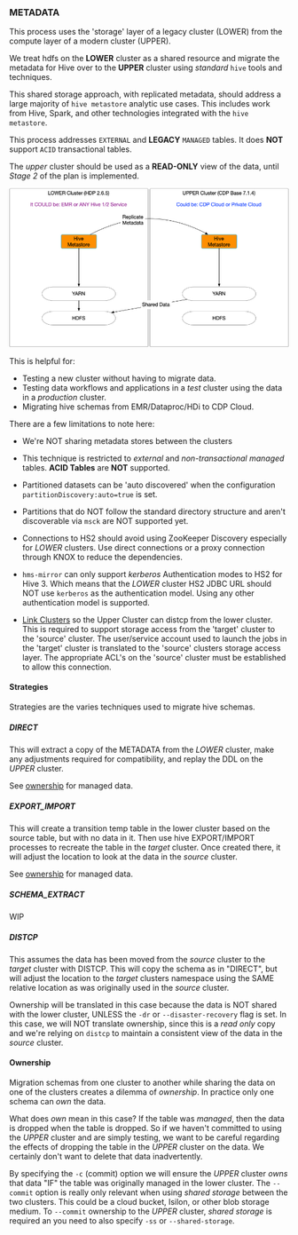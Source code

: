 ### METADATA

This process uses the 'storage' layer of a legacy cluster (LOWER) from the compute layer of a modern cluster (UPPER).

We treat hdfs on the **LOWER** cluster as a shared resource and migrate the metadata for Hive over to the **UPPER** cluster using _standard_ `hive` tools and techniques.

This shared storage approach, with replicated metadata, should address a large majority of `hive metastore` analytic use cases.  This includes work from Hive, Spark, and other technologies integrated with the `hive metastore`.

This process addresses `EXTERNAL` and **LEGACY** `MANAGED` tables.  It does **NOT** support `ACID` transactional tables.

The _upper_ cluster should be used as a **READ-ONLY** view of the data, until _Stage 2_ of the plan is implemented.

![hms-mirror](./images/HMS-Mirror.png)

This is helpful for:
- Testing a new cluster without having to migrate data.
- Testing data workflows and applications in a *test* cluster using the data in a *production* cluster.
- Migrating hive schemas from EMR/Dataproc/HDi to CDP Cloud.

There are a few limitations to note here:
- We're NOT sharing metadata stores between the clusters
- This technique is restricted to _external_ and _non-transactional managed_ tables.  **ACID Tables** are **NOT** supported.
- Partitioned datasets can be 'auto discovered' when the configuration `partitionDiscovery:auto=true` is set.
- Partitions that do NOT follow the standard directory structure and aren't discoverable via `msck` are NOT supported yet.
- Connections to HS2 should avoid using ZooKeeper Discovery especially for _LOWER_ clusters.  Use direct connections or a proxy connection through KNOX to reduce the dependencies.
- `hms-mirror` can only support _kerberos_ Authentication modes to HS2 for Hive 3.  Which means that the _LOWER_ cluster HS2 JDBC URL should NOT use `kerberos` as the authentication model. Using any other authentication model is supported.

- [Link Clusters](./link_clusters.md) so the Upper Cluster can distcp from the lower cluster.  This is required to support storage access from the 'target' cluster to the 'source' cluster. The user/service account used to launch the jobs in the 'target' cluster is translated to the 'source' clusters storage access layer.  The appropriate ACL's on the 'source' cluster must be established to allow this connection.

#### Strategies

Strategies are the varies techniques used to migrate hive schemas.

##### DIRECT
This will extract a copy of the METADATA from the _LOWER_ cluster, make any adjustments required for compatibility, and replay the DDL on the _UPPER_ cluster.

See [ownership](#ownership) for managed data.

##### EXPORT_IMPORT
This will create a transition temp table in the lower cluster based on the source table, but with no data in it.  Then use hive EXPORT/IMPORT processes to recreate the table in the _target_ cluster.  Once created there, it will adjust the location to look at the data in the _source_ cluster.

See [ownership](#ownership) for managed data.

##### SCHEMA_EXTRACT
WIP

##### DISTCP
This assumes the data has been moved from the _source_ cluster to the _target_ cluster with DISTCP.  This will copy the schema as in "DIRECT", but will adjust the location to the _target_ clusters namespace using the SAME relative location as was originally used in the _source_ cluster.

Ownership will be translated in this case because the data is NOT shared with the lower cluster, UNLESS the `-dr` or `--disaster-recovery` flag is set.  In this case, we will NOT translate ownership, since this is a _read only_ copy and we're relying on `distcp` to maintain a consistent view of the data in the _source_ cluster.

#### Ownership

Migration schemas from one cluster to another while sharing the data on one of the clusters creates a dilemma of _ownership_.  In practice only one schema can _own_ the data.  

What does _own_ mean in this case?  If the table was _managed_, then the data is dropped when the table is dropped.  So if we haven't committed to using the _UPPER_ cluster and are simply testing, we want to be careful regarding the effects of dropping the table in the _UPPER_ cluster on the data.  We certainly don't want to delete that data inadvertently.

By specifying the `-c` (commit) option we will ensure the _UPPER_ cluster _owns_ that data "IF" the table was originally managed in the lower cluster.  The `--commit` option is really only relevant when using _shared storage_ between the two clusters.  This could be a cloud bucket, Isilon, or other blob storage medium.  To `--commit` ownership to the _UPPER_ cluster, _shared storage_ is required an you need to also specify `-ss` or `--shared-storage`.